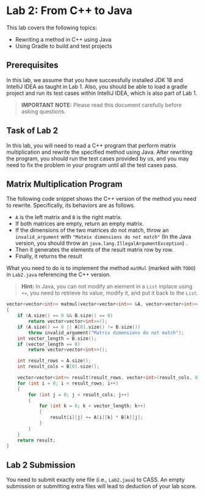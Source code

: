 # Lab 2: From C++ to Java


This lab covers the following topics:

- Rewriting a method in C++ using Java
- Using Gradle to build and test projects

## Prerequisites

In this lab, we assume that you have successfully installed JDK 18 and IntelliJ IDEA as taught in Lab 1.
Also, you should be able to load a gradle project and run its test cases within IntelliJ IDEA, which is also part of Lab 1.

> **IMPORTANT NOTE:** Please read this document carefully before asking questions.

## Task of Lab 2

In this lab, you will need to read a C++ program that perform matrix multiplication and rewrite the specified method using Java.
After rewriting the program, you should run the test cases provided by us, and you may need to fix the problem in your program until all the test cases pass.

## Matrix Multiplication Program
The following code snippet shows the C++ version of the method you need to rewrite.
Specifically, its behaviors are as follows.
- `A` is the left matrix and `B` is the right matrix.
- If both matrices are empty, return an empty matrix.
- If the dimensions of the two matrices do not match, throw an `invalid_argument` with `"Mateix dimensions do not match"` (In the Java version, you should throw an `java.lang.IllegalArgumentException`) .
- Then it generates the elements of the result matrix row by row.
- Finally, it returns the result

What you need to do is to implement the method `matMul` (marked with `TODO`) in `Lab2.java` referencing the C++ version.

> **Hint:** In Java, you can not modify an element in a `List` inplace using `+=`, you need to retrieve its value, modify it, and put it back to the `List`.

```c++
vector<vector<int>> matmul(vector<vector<int>> &A, vector<vector<int>> &B)
{
    if (A.size() == 0 && B.size() == 0)
        return vector<vector<int>>();
    if (A.size() == 0 || A[0].size() != B.size())
        throw invalid_argument("Matrix dimensions do not match");
    int vector_length = B.size();
    if (vector_length == 0)
        return vector<vector<int>>();

    int result_rows = A.size();
    int result_cols = B[0].size();

    vector<vector<int>> result(result_rows, vector<int>(result_cols, 0));
    for (int i = 0; i < result_rows; i++)
    {
        for (int j = 0; j < result_cols; j++)
        {
            for (int k = 0; k < vector_length; k++)
            {
                result[i][j] += A[i][k] * B[k][j];
            }
        }
    }
    return result;
}
```
## Lab 2 Submission

You need to submit exactly one file (i.e., `Lab2.java`) to CASS.
An empty submission or submitting extra files will lead to deduction of your lab score.
